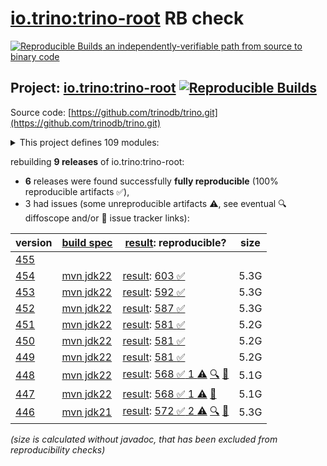 [io.trino:trino-root](https://central.sonatype.com/artifact/io.trino/trino-root/versions) RB check
=======

[![Reproducible Builds](https://reproducible-builds.org/images/logos/rb.svg) an independently-verifiable path from source to binary code](https://reproducible-builds.org/)

## Project: [io.trino:trino-root](https://central.sonatype.com/artifact/io.trino/trino-root/versions) [![Reproducible Builds](https://img.shields.io/endpoint?url=https://raw.githubusercontent.com/jvm-repo-rebuild/reproducible-central/master/content/io/trino/badge.json)](https://github.com/jvm-repo-rebuild/reproducible-central/blob/master/content/io/trino/README.md)

Source code: [https://github.com/trinodb/trino.git](https://github.com/trinodb/trino.git)

<details><summary>This project defines 109 modules:</summary>

* [io.trino:trino-accumulo](https://central.sonatype.com/artifact/io.trino/trino-accumulo/454)
* [io.trino:trino-accumulo-iterators](https://central.sonatype.com/artifact/io.trino/trino-accumulo-iterators/454)
* [io.trino:trino-array](https://central.sonatype.com/artifact/io.trino/trino-array/454)
* [io.trino:trino-atop](https://central.sonatype.com/artifact/io.trino/trino-atop/454)
* [io.trino:trino-base-jdbc](https://central.sonatype.com/artifact/io.trino/trino-base-jdbc/454)
* [io.trino:trino-benchmark-queries](https://central.sonatype.com/artifact/io.trino/trino-benchmark-queries/454)
* [io.trino:trino-benchto-benchmarks](https://central.sonatype.com/artifact/io.trino/trino-benchto-benchmarks/454)
* [io.trino:trino-bigquery](https://central.sonatype.com/artifact/io.trino/trino-bigquery/454)
* [io.trino:trino-blackhole](https://central.sonatype.com/artifact/io.trino/trino-blackhole/454)
* [io.trino:trino-cache](https://central.sonatype.com/artifact/io.trino/trino-cache/454)
* [io.trino:trino-cassandra](https://central.sonatype.com/artifact/io.trino/trino-cassandra/454)
* [io.trino:trino-cli](https://central.sonatype.com/artifact/io.trino/trino-cli/454)
* [io.trino:trino-clickhouse](https://central.sonatype.com/artifact/io.trino/trino-clickhouse/454)
* [io.trino:trino-client](https://central.sonatype.com/artifact/io.trino/trino-client/454)
* [io.trino:trino-delta-lake](https://central.sonatype.com/artifact/io.trino/trino-delta-lake/454)
* [io.trino:trino-docs](https://central.sonatype.com/artifact/io.trino/trino-docs/454)
* [io.trino:trino-druid](https://central.sonatype.com/artifact/io.trino/trino-druid/454)
* [io.trino:trino-elasticsearch](https://central.sonatype.com/artifact/io.trino/trino-elasticsearch/454)
* [io.trino:trino-example-http](https://central.sonatype.com/artifact/io.trino/trino-example-http/454)
* [io.trino:trino-example-jdbc](https://central.sonatype.com/artifact/io.trino/trino-example-jdbc/454)
* [io.trino:trino-exasol](https://central.sonatype.com/artifact/io.trino/trino-exasol/454)
* [io.trino:trino-exchange-filesystem](https://central.sonatype.com/artifact/io.trino/trino-exchange-filesystem/454)
* [io.trino:trino-exchange-hdfs](https://central.sonatype.com/artifact/io.trino/trino-exchange-hdfs/454)
* [io.trino:trino-faulttolerant-tests](https://central.sonatype.com/artifact/io.trino/trino-faulttolerant-tests/454)
* [io.trino:trino-filesystem](https://central.sonatype.com/artifact/io.trino/trino-filesystem/454)
* [io.trino:trino-filesystem-azure](https://central.sonatype.com/artifact/io.trino/trino-filesystem-azure/454)
* [io.trino:trino-filesystem-cache-alluxio](https://central.sonatype.com/artifact/io.trino/trino-filesystem-cache-alluxio/454)
* [io.trino:trino-filesystem-gcs](https://central.sonatype.com/artifact/io.trino/trino-filesystem-gcs/454)
* [io.trino:trino-filesystem-manager](https://central.sonatype.com/artifact/io.trino/trino-filesystem-manager/454)
* [io.trino:trino-filesystem-s3](https://central.sonatype.com/artifact/io.trino/trino-filesystem-s3/454)
* [io.trino:trino-geospatial](https://central.sonatype.com/artifact/io.trino/trino-geospatial/454)
* [io.trino:trino-geospatial-toolkit](https://central.sonatype.com/artifact/io.trino/trino-geospatial-toolkit/454)
* [io.trino:trino-google-sheets](https://central.sonatype.com/artifact/io.trino/trino-google-sheets/454)
* [io.trino:trino-grammar](https://central.sonatype.com/artifact/io.trino/trino-grammar/454)
* [io.trino:trino-hdfs](https://central.sonatype.com/artifact/io.trino/trino-hdfs/454)
* [io.trino:trino-hive](https://central.sonatype.com/artifact/io.trino/trino-hive/454)
* [io.trino:trino-hive-formats](https://central.sonatype.com/artifact/io.trino/trino-hive-formats/454)
* [io.trino:trino-http-event-listener](https://central.sonatype.com/artifact/io.trino/trino-http-event-listener/454)
* [io.trino:trino-http-server-event-listener](https://central.sonatype.com/artifact/io.trino/trino-http-server-event-listener/454)
* [io.trino:trino-hudi](https://central.sonatype.com/artifact/io.trino/trino-hudi/454)
* [io.trino:trino-iceberg](https://central.sonatype.com/artifact/io.trino/trino-iceberg/454)
* [io.trino:trino-ignite](https://central.sonatype.com/artifact/io.trino/trino-ignite/454)
* [io.trino:trino-jdbc](https://central.sonatype.com/artifact/io.trino/trino-jdbc/454)
* [io.trino:trino-jmx](https://central.sonatype.com/artifact/io.trino/trino-jmx/454)
* [io.trino:trino-kafka](https://central.sonatype.com/artifact/io.trino/trino-kafka/454)
* [io.trino:trino-kafka-event-listener](https://central.sonatype.com/artifact/io.trino/trino-kafka-event-listener/454)
* [io.trino:trino-kinesis](https://central.sonatype.com/artifact/io.trino/trino-kinesis/454)
* [io.trino:trino-kudu](https://central.sonatype.com/artifact/io.trino/trino-kudu/454)
* [io.trino:trino-local-file](https://central.sonatype.com/artifact/io.trino/trino-local-file/454)
* [io.trino:trino-main](https://central.sonatype.com/artifact/io.trino/trino-main/454)
* [io.trino:trino-mariadb](https://central.sonatype.com/artifact/io.trino/trino-mariadb/454)
* [io.trino:trino-matching](https://central.sonatype.com/artifact/io.trino/trino-matching/454)
* [io.trino:trino-memory](https://central.sonatype.com/artifact/io.trino/trino-memory/454)
* [io.trino:trino-memory-context](https://central.sonatype.com/artifact/io.trino/trino-memory-context/454)
* [io.trino:trino-metastore](https://central.sonatype.com/artifact/io.trino/trino-metastore/454)
* [io.trino:trino-ml](https://central.sonatype.com/artifact/io.trino/trino-ml/454)
* [io.trino:trino-mongodb](https://central.sonatype.com/artifact/io.trino/trino-mongodb/454)
* [io.trino:trino-mysql](https://central.sonatype.com/artifact/io.trino/trino-mysql/454)
* [io.trino:trino-mysql-event-listener](https://central.sonatype.com/artifact/io.trino/trino-mysql-event-listener/454)
* [io.trino:trino-opa](https://central.sonatype.com/artifact/io.trino/trino-opa/454)
* [io.trino:trino-openlineage](https://central.sonatype.com/artifact/io.trino/trino-openlineage/454)
* [io.trino:trino-opensearch](https://central.sonatype.com/artifact/io.trino/trino-opensearch/454)
* [io.trino:trino-oracle](https://central.sonatype.com/artifact/io.trino/trino-oracle/454)
* [io.trino:trino-orc](https://central.sonatype.com/artifact/io.trino/trino-orc/454)
* [io.trino:trino-parquet](https://central.sonatype.com/artifact/io.trino/trino-parquet/454)
* [io.trino:trino-parser](https://central.sonatype.com/artifact/io.trino/trino-parser/454)
* [io.trino:trino-password-authenticators](https://central.sonatype.com/artifact/io.trino/trino-password-authenticators/454)
* [io.trino:trino-phoenix5](https://central.sonatype.com/artifact/io.trino/trino-phoenix5/454)
* [io.trino:trino-phoenix5-patched](https://central.sonatype.com/artifact/io.trino/trino-phoenix5-patched/454)
* [io.trino:trino-pinot](https://central.sonatype.com/artifact/io.trino/trino-pinot/454)
* [io.trino:trino-plugin-reader](https://central.sonatype.com/artifact/io.trino/trino-plugin-reader/454)
* [io.trino:trino-plugin-toolkit](https://central.sonatype.com/artifact/io.trino/trino-plugin-toolkit/454)
* [io.trino:trino-postgresql](https://central.sonatype.com/artifact/io.trino/trino-postgresql/454)
* [io.trino:trino-product-tests](https://central.sonatype.com/artifact/io.trino/trino-product-tests/454)
* [io.trino:trino-product-tests-groups](https://central.sonatype.com/artifact/io.trino/trino-product-tests-groups/454)
* [io.trino:trino-product-tests-launcher](https://central.sonatype.com/artifact/io.trino/trino-product-tests-launcher/454)
* [io.trino:trino-prometheus](https://central.sonatype.com/artifact/io.trino/trino-prometheus/454)
* [io.trino:trino-proxy](https://central.sonatype.com/artifact/io.trino/trino-proxy/454)
* [io.trino:trino-raptor-legacy](https://central.sonatype.com/artifact/io.trino/trino-raptor-legacy/454)
* [io.trino:trino-record-decoder](https://central.sonatype.com/artifact/io.trino/trino-record-decoder/454)
* [io.trino:trino-redis](https://central.sonatype.com/artifact/io.trino/trino-redis/454)
* [io.trino:trino-redshift](https://central.sonatype.com/artifact/io.trino/trino-redshift/454)
* [io.trino:trino-resource-group-managers](https://central.sonatype.com/artifact/io.trino/trino-resource-group-managers/454)
* [io.trino:trino-root](https://central.sonatype.com/artifact/io.trino/trino-root/454)
* [io.trino:trino-server](https://central.sonatype.com/artifact/io.trino/trino-server/454)
* [io.trino:trino-server-dev](https://central.sonatype.com/artifact/io.trino/trino-server-dev/454)
* [io.trino:trino-server-main](https://central.sonatype.com/artifact/io.trino/trino-server-main/454)
* [io.trino:trino-server-rpm](https://central.sonatype.com/artifact/io.trino/trino-server-rpm/454)
* [io.trino:trino-session-property-managers](https://central.sonatype.com/artifact/io.trino/trino-session-property-managers/454)
* [io.trino:trino-singlestore](https://central.sonatype.com/artifact/io.trino/trino-singlestore/454)
* [io.trino:trino-snowflake](https://central.sonatype.com/artifact/io.trino/trino-snowflake/454)
* [io.trino:trino-spi](https://central.sonatype.com/artifact/io.trino/trino-spi/454)
* [io.trino:trino-sqlserver](https://central.sonatype.com/artifact/io.trino/trino-sqlserver/454)
* [io.trino:trino-teradata-functions](https://central.sonatype.com/artifact/io.trino/trino-teradata-functions/454)
* [io.trino:trino-test-jdbc-compatibility-old-driver](https://central.sonatype.com/artifact/io.trino/trino-test-jdbc-compatibility-old-driver/454)
* [io.trino:trino-test-jdbc-compatibility-old-server](https://central.sonatype.com/artifact/io.trino/trino-test-jdbc-compatibility-old-server/454)
* [io.trino:trino-testing](https://central.sonatype.com/artifact/io.trino/trino-testing/454)
* [io.trino:trino-testing-containers](https://central.sonatype.com/artifact/io.trino/trino-testing-containers/454)
* [io.trino:trino-testing-kafka](https://central.sonatype.com/artifact/io.trino/trino-testing-kafka/454)
* [io.trino:trino-testing-resources](https://central.sonatype.com/artifact/io.trino/trino-testing-resources/454)
* [io.trino:trino-testing-services](https://central.sonatype.com/artifact/io.trino/trino-testing-services/454)
* [io.trino:trino-tests](https://central.sonatype.com/artifact/io.trino/trino-tests/454)
* [io.trino:trino-thrift](https://central.sonatype.com/artifact/io.trino/trino-thrift/454)
* [io.trino:trino-thrift-api](https://central.sonatype.com/artifact/io.trino/trino-thrift-api/454)
* [io.trino:trino-thrift-testing-server](https://central.sonatype.com/artifact/io.trino/trino-thrift-testing-server/454)
* [io.trino:trino-tpcds](https://central.sonatype.com/artifact/io.trino/trino-tpcds/454)
* [io.trino:trino-tpch](https://central.sonatype.com/artifact/io.trino/trino-tpch/454)
* [io.trino:trino-verifier](https://central.sonatype.com/artifact/io.trino/trino-verifier/454)
* [io.trino:trino-web-ui](https://central.sonatype.com/artifact/io.trino/trino-web-ui/454)
</details>

rebuilding **9 releases** of io.trino:trino-root:
- **6** releases were found successfully **fully reproducible** (100% reproducible artifacts :white_check_mark:),
- 3 had issues (some unreproducible artifacts :warning:, see eventual :mag: diffoscope and/or :memo: issue tracker links):

| version | [build spec](/BUILDSPEC.md) | [result](https://reproducible-builds.org/docs/jvm/): reproducible? | size |
| -- | --------- | ------ | -- |
| [455](https://central.sonatype.com/artifact/io.trino/trino-root/455/pom) | | | |
| [454](https://central.sonatype.com/artifact/io.trino/trino-root/454/pom) | [mvn jdk22](trino-454.buildspec) | [result](trino-root-454.buildinfo): [603 :white_check_mark: ](trino-root-454.buildcompare) | 5.3G |
| [453](https://central.sonatype.com/artifact/io.trino/trino-root/453/pom) | [mvn jdk22](trino-453.buildspec) | [result](trino-root-453.buildinfo): [592 :white_check_mark: ](trino-root-453.buildcompare) | 5.3G |
| [452](https://central.sonatype.com/artifact/io.trino/trino-root/452/pom) | [mvn jdk22](trino-452.buildspec) | [result](trino-root-452.buildinfo): [587 :white_check_mark: ](trino-root-452.buildcompare) | 5.3G |
| [451](https://central.sonatype.com/artifact/io.trino/trino-root/451/pom) | [mvn jdk22](trino-451.buildspec) | [result](trino-root-451.buildinfo): [581 :white_check_mark: ](trino-root-451.buildcompare) | 5.2G |
| [450](https://central.sonatype.com/artifact/io.trino/trino-root/450/pom) | [mvn jdk22](trino-450.buildspec) | [result](trino-root-450.buildinfo): [581 :white_check_mark: ](trino-root-450.buildcompare) | 5.2G |
| [449](https://central.sonatype.com/artifact/io.trino/trino-root/449/pom) | [mvn jdk22](trino-449.buildspec) | [result](trino-root-449.buildinfo): [581 :white_check_mark: ](trino-root-449.buildcompare) | 5.2G |
| [448](https://central.sonatype.com/artifact/io.trino/trino-root/448/pom) | [mvn jdk22](trino-448.buildspec) | [result](trino-root-448.buildinfo): [568 :white_check_mark:  1 :warning:](trino-root-448.buildcompare) [:mag:](trino-root-448.diffoscope) [:memo:](https://github.com/trinodb/trino/pull/22135) | 5.1G |
| [447](https://central.sonatype.com/artifact/io.trino/trino-root/447/pom) | [mvn jdk22](trino-447.buildspec) | [result](trino-root-447.buildinfo): [568 :white_check_mark:  1 :warning:](trino-root-447.buildcompare) [:memo:](https://github.com/trinodb/trino/pull/21733) | 5.1G |
| [446](https://central.sonatype.com/artifact/io.trino/trino-root/446/pom) | [mvn jdk21](trino-446.buildspec) | [result](trino-root-446.buildinfo): [572 :white_check_mark:  2 :warning:](trino-root-446.buildcompare) [:mag:](trino-root-446.diffoscope) [:memo:](https://github.com/trinodb/trino/pull/21733) | 5.3G |

<i>(size is calculated without javadoc, that has been excluded from reproducibility checks)</i>
